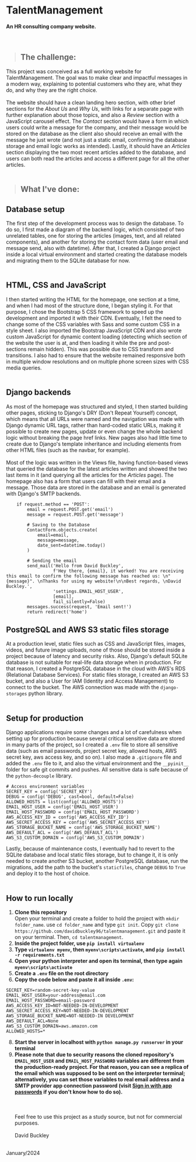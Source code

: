 # TalentManagement
**An HR consulting company website.**
<br>
<br>
<br>
> ## The challenge:
This project was conceived as a full working website for TalentManagement. The goal was to make clear and impactful messages in a modern way, explaining to potential customers who they are, what they do, and why they are the right choice.
<br><br>
The website should have a clean landing hero section, with other brief sections for the _About Us_ and _Why Us_, with links for a separate page with further explanation about those topics, and also a _Review_ section with a JavaScript carousel effect. The _Contact_ section would have a form in which users could write a message for the company, and their message would be stored on the database as the client also should receive an email with the message he just wrote (and not just a static email, confirming the database storage and email logic works as intended). Lastly, it should have an _Articles_ section displaying the two most recent articles added to the database, and users can both read the articles and access a different page for all the other articles.
<br><br>
> ## What I've done:
## Database setup
The first step of the development process was to design the database. To do so, I first made a diagram of the backend logic, which consisted of two unrelated tables, one for storing the articles (images, text, and all related components), and another for storing the contact form data (user email and message send, also with datetime). After that, I created a Django project inside a local virtual environment and started creating the database models and migrating them to the SQLite database for now.
<br><br>
## HTML, CSS and JavaScript
I then started writing the HTML for the homepage, one section at a time, and when I had most of the structure done, I began styling it. For that purpose, I chose the Bootstrap 5 CSS framework to speed up the development and imported it with their CDN. Eventually, I felt the need to change some of the CSS variables with Sass and some custom CSS in a style sheet. I also imported the Bootstrap JavaScript CDN and also wrote custom JavaScript for dynamic content loading (detecting which section of the website the user is at, and then loading it while the pre and post-sections remain hidden). This was possible due to CSS transform and transitions. I also had to ensure that the website remained responsive both in multiple window resolutions and on multiple phone screen sizes with CSS media queries.
<br><br>
## Django backends
As most of the homepage was structured and styled, I then started building other pages, sticking to Django's DRY (Don't Repeat Yourself) concept, which means that all URLs were named and the navigation was made with Django dynamic URL tags, rather than hard-coded static URLs, making it possible to create new pages, update or even change the whole backend logic without breaking the page href links. New pages also had little time to create due to Django's template inheritance and including elements from other HTML files (such as the navbar, for example).
<br><br>
Most of the logic was written in the Views file, having function-based views that queried the database for the latest articles written and showed the two last items in it (and querying all the articles for the _Articles_ page). The homepage also has a form that users can fill with their email and a message. Those data are stored in the database and an email is generated with Django's SMTP backends.
```
    if request.method == 'POST':
        email = request.POST.get('email')
        message = request.POST.get('message')
        
        # Saving to the Database
        ContactForm.objects.create(
            email=email,
            message=message,
            date_sent=datetime.today()
        )
        
        # Sending the email
        send_mail('Hello from David Buckley',
                  f'Hey there, {email}, it worked! You are receiving this email to confirm the following message has reached us: \n"{message}". \nThanks for using my website!\n\nBest regards, \nDavid Buckley.',
                  'settings.EMAIL_HOST_USER',
                  [email],
                  fail_silently=False)
        messages.success(request, 'Email sent!')
        return redirect('home')
```
## PostgreSQL and AWS S3 static files storage
At a production level, static files such as CSS and JavaScript files, images, videos, and future image uploads, none of those should be stored inside a project because of latency and security risks. Also, Django's default SQLite database is not suitable for real-life data storage when in production. For that reason, I created a PostgreSQL database in the cloud with AWS's RDS (Relational Database Services). For static files storage, I created an AWS S3 bucket, and also a User for IAM (Identity and Access Management) to connect to the bucket. The AWS connection was made with the ```django-storages``` python library.
<br><br>
## Setup for production
Django applications require some changes and a lot of carefulness when setting up for production because several critical sensitive data are stored in many parts of the project, so I created a ```.env``` file to store all sensitive data (such as email passwords, project secret key, allowed hosts, AWS secret key, aws access key, and so on). I also made a ```.gitignore``` file and added the ```.env``` file to it, and also the virtual environment and the ```__pyinit__``` folder for safe git commits and pushes. All sensitive data is safe because of the ```python-decouple``` library.
```
# Access environment variables
SECRET_KEY = config('SECRET_KEY')
DEBUG = config('DEBUG', cast=bool, default=False)
ALLOWED_HOSTS = list(config('ALLOWED_HOSTS'))
EMAIL_HOST_USER = config('EMAIL_HOST_USER')
EMAIL_HOST_PASSWORD = config('EMAIL_HOST_PASSWORD')
AWS_ACCESS_KEY_ID = config('AWS_ACCESS_KEY_ID')
AWS_SECRET_ACCESS_KEY = config('AWS_SECRET_ACCESS_KEY')
AWS_STORAGE_BUCKET_NAME = config('AWS_STORAGE_BUCKET_NAME')
AWS_DEFAULT_ACL = config('AWS_DEFAULT_ACL')
AWS_S3_CUSTOM_DOMAIN = config('AWS_S3_CUSTOM_DOMAIN')
```
Lastly, because of maintenance costs, I eventually had to revert to the SQLite database and local static files storage, but to change it, it is only needed to create another S3 bucket, another PostgreSQL database, run the migrations, add the path to the bucket's ```staticfiles```, change ```DEBUG``` to ```True``` and deploy it to the host of choice.
<br><br>
## How to run locally
1. **Clone this repository** <br>
Open your terminal and create a folder to hold the project with ```mkdir folder_name```. use ```cd folder_name``` and type ```git init```. Copy ```git clone https://github.com/davidbuckley96/talentmanagement.git``` and paste it on your terminal. Then, ```cd talentmanagement```.
2. **Inside the project folder, use ```pip install virtualenv```** <br>
3. **Type ```virtualenv myenv```, then ```myenv\scripts\activate```, and ```pip install -r requirements.txt```** <br>
4. **Open your python interpreter and open its terminal, then type again ```myenv\scripts\activate```**<br>
5. **Create a ```.env``` file on the root directory** <br>
6. **Copy the code below and paste it all inside ```.env```:** <br>
```
SECRET_KEY=random-secret-key-value
EMAIL_HOST_USER=your-address@email.com
EMAIL_HOST_PASSWORD=email-password
AWS_ACCESS_KEY_ID=NOT-NEEDED-IN-DEVELOPMENT
AWS_SECRET_ACCESS_KEY=NOT-NEEDED-IN-DEVELOPMENT
AWS_STORAGE_BUCKET_NAME=NOT-NEEDED-IN DEVELOPMENT
AWS_DEFAULT_ACL=None
AWS_S3_CUSTOM_DOMAIN=aws.amazon.com
ALLOWED_HOSTS=*
```
8. **Start the server in localhost with ```python manage.py runserver``` in your terminal** <br>
9. **Please note that due to security reasons the cloned repository's ```EMAIL_HOST_USER``` and ```EMAIL_HOST_PASSWORD``` variables are different from the production-ready project. For that reason, you can see a replica of the email which was supposed to be sent on the interpreter terminal; alternatively, you can set those variables to real email address and a SMTP provider app connection password (visit [Sign in with app passwords](https://support.google.com/mail/answer/185833?hl=en) if you don't know how to do so).**
<br><br><br><br>
Feel free to use this project as a study source, but not for commercial purposes.
<br><br>
David Buckley
<br>
January/2024





